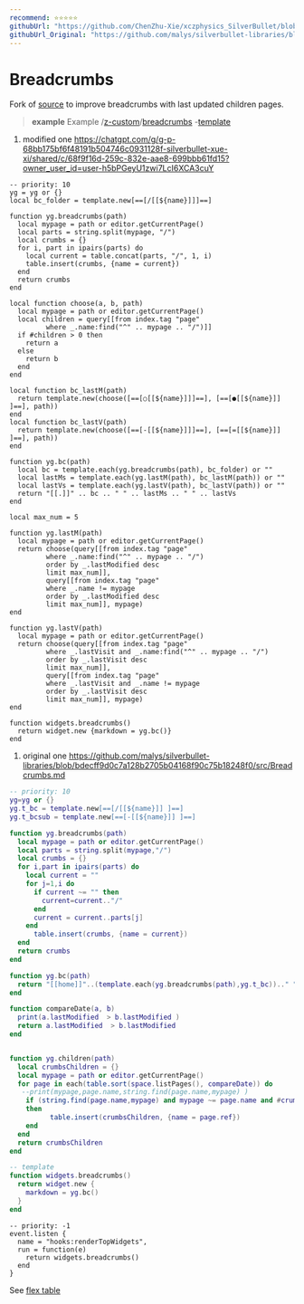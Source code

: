 ```yaml
---
recommend: ⭐⭐⭐⭐⭐
githubUrl: "https://github.com/ChenZhu-Xie/xczphysics_SilverBullet/blob/main/CONFIG/Widget/BreadCrumbs%20Top.md"
githubUrl_Original: "https://github.com/malys/silverbullet-libraries/blob/main/src/Breadcrumbs.md"
---
```


# Breadcrumbs
Fork of [source](https://community.silverbullet.md/t/breadcrumbs-for-hierarchical-pages/737) to improve breadcrumbs with last updated children pages.

> **example** Example
> /[z-custom](https://silverbullet.l.malys.ovh/z-custom)/[breadcrumbs](https://silverbullet.l.malys.ovh/z-custom/breadcrumbs) -[template](https://silverbullet.l.malys.ovh/z-custom/breadcrumbs/template)

1. modified one https://chatgpt.com/g/g-p-68bb175bf6f48191b504746c0931128f-silverbullet-xue-xi/shared/c/68f9f16d-259c-832e-aae8-699bbb61fd15?owner_user_id=user-h5bPGeyU1zwi7LcI6XCA3cuY

```space-lua
-- priority: 10
yg = yg or {}
local bc_folder = template.new[==[/[[${name}]]​]==]

function yg.breadcrumbs(path)
  local mypage = path or editor.getCurrentPage()
  local parts = string.split(mypage, "/")
  local crumbs = {}
  for i, part in ipairs(parts) do
    local current = table.concat(parts, "/", 1, i)
    table.insert(crumbs, {name = current})
  end
  return crumbs
end

local function choose(a, b, path)
  local mypage = path or editor.getCurrentPage()
  local children = query[[from index.tag "page" 
         where _.name:find("^" .. mypage .. "/")]]
  if #children > 0 then
    return a
  else
    return b
  end
end

local function bc_lastM(path)
  return template.new(choose([==[○[[${name}]]​]==], [==[●[[${name}]]​]==], path))
end
local function bc_lastV(path)
  return template.new(choose([==[-[[${name}]]​]==], [==[=[[${name}]]​]==], path))
end

function yg.bc(path)
  local bc = template.each(yg.breadcrumbs(path), bc_folder) or ""
  local lastMs = template.each(yg.lastM(path), bc_lastM(path)) or ""
  local lastVs = template.each(yg.lastV(path), bc_lastV(path)) or ""
  return "[[.]]" .. bc .. " " .. lastMs .. " " .. lastVs
end

local max_num = 5

function yg.lastM(path)
  local mypage = path or editor.getCurrentPage()
  return choose(query[[from index.tag "page" 
         where _.name:find("^" .. mypage .. "/")
         order by _.lastModified desc
         limit max_num]], 
         query[[from index.tag "page"
         where _.name != mypage
         order by _.lastModified desc
         limit max_num]], mypage)
end

function yg.lastV(path)
  local mypage = path or editor.getCurrentPage()
  return choose(query[[from index.tag "page" 
         where _.lastVisit and _.name:find("^" .. mypage .. "/")
         order by _.lastVisit desc
         limit max_num]], 
         query[[from index.tag "page"
         where _.lastVisit and _.name != mypage
         order by _.lastVisit desc
         limit max_num]], mypage)
end

function widgets.breadcrumbs()
  return widget.new {markdown = yg.bc()}
end
```

1. original one https://github.com/malys/silverbullet-libraries/blob/bdecff9d0c7a128b2705b04168f90c75b18248f0/src/Breadcrumbs.md

```lua
-- priority: 10
yg=yg or {}
yg.t_bc = template.new[==[/[[${name}]] ]==]
yg.t_bcsub = template.new[==[-[[${name}]] ]==]

function yg.breadcrumbs(path)
  local mypage = path or editor.getCurrentPage()
  local parts = string.split(mypage,"/")
  local crumbs = {}
  for i,part in ipairs(parts) do
    local current = ""
    for j=1,i do
      if current ~= "" then
        current=current.."/"
      end
      current = current..parts[j]
    end
      table.insert(crumbs, {name = current})
  end
  return crumbs
end

function yg.bc(path)
  return "[[home]]"..(template.each(yg.breadcrumbs(path),yg.t_bc)).." "..(template.each(yg.children(path),yg.t_bcsub)) 
end

function compareDate(a, b)
  print(a.lastModified  > b.lastModified )
  return a.lastModified  > b.lastModified 
end


function yg.children(path)
  local crumbsChildren = {}
  local mypage = path or editor.getCurrentPage()
  for page in each(table.sort(space.listPages(), compareDate)) do
   --print(mypage,page.name,string.find(page.name,mypage) )
    if (string.find(page.name,mypage) and mypage ~= page.name and #crumbsChildren <7)
    then
          table.insert(crumbsChildren, {name = page.ref})
    end
  end
  return crumbsChildren
end

-- template
function widgets.breadcrumbs()
  return widget.new {
    markdown = yg.bc()
  }
end
```

```space-lua
-- priority: -1
event.listen {
  name = "hooks:renderTopWidgets",
  run = function(e)
    return widgets.breadcrumbs()
  end
}
```

See [flex table](https://community.silverbullet.md/t/space-lua-flexbox-columns/2017)